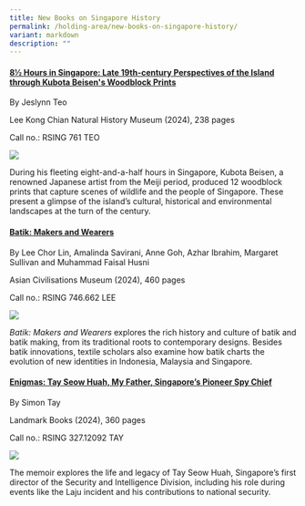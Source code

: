 ```yaml
---
title: New Books on Singapore History
permalink: /holding-area/new-books-on-singapore-history/
variant: markdown
description: ""
---
```

#### **[8½ Hours in Singapore: Late 19th-century Perspectives of the Island through Kubota Beisen's Woodblock Prints](https://eservice.nlb.gov.sg/redir/itemdetails?bid=300055348)**
By Jeslynn Teo 

Lee Kong Chian Natural History Museum (2024), 238 pages

Call no.: RSING 761 TEO 


![](/images/Vol%2020%20Issue%203/New%20Books/books_.jpg)

During his fleeting eight-and-a-half hours in Singapore, Kubota Beisen, a renowned Japanese artist from the Meiji period, produced 12 woodblock prints that capture scenes of wildlife and the people of Singapore. These present a glimpse of the island’s cultural, historical and environmental landscapes at the turn of the century.


#### **[Batik: Makers and Wearers](https://eservice.nlb.gov.sg/redir/itemdetails?bid=300055348)**
By Lee Chor Lin, Amalinda Savirani, Anne Goh, Azhar Ibrahim, Margaret Sullivan and Muhammad Faisal Husni 


Asian Civilisations Museum (2024), 460 pages

Call no.: RSING 746.662 LEE


![](/images/Vol%2020%20Issue%203/New%20Books/books_.jpg)

_Batik: Makers and Wearers_ explores the rich history and culture of batik and batik making, from its traditional roots to contemporary designs. Besides batik innovations, textile scholars also examine how batik charts the evolution of new identities in Indonesia, Malaysia and Singapore.



#### **[Enigmas: 		Tay Seow Huah, My Father, Singapore’s Pioneer Spy Chief](https://eservice.nlb.gov.sg/redir/itemdetails?bid=300055348)**
By Simon Tay 


Landmark Books (2024), 360 pages

Call no.: RSING 327.12092 TAY


![](/images/Vol%2020%20Issue%203/New%20Books/books_.jpg)

The memoir explores the life and legacy of Tay Seow Huah, Singapore’s first director of the Security and Intelligence Division, including his role during events like the Laju incident and his contributions to national security.
